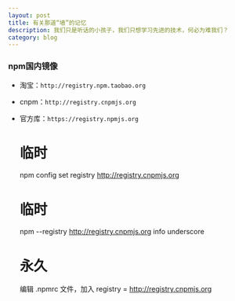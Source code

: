 ```yaml
---
layout: post
title: 有关那道“墙”的记忆
description: 我们只是听话的小孩子，我们只想学习先进的技术，何必为难我们？
category: blog
---
```


### npm国内镜像

- 淘宝：``http://registry.npm.taobao.org``
- cnpm：``http://registry.cnpmjs.org``
- 官方库：``https://registry.npmjs.org``

    # 临时
    npm config set registry http://registry.cnpmjs.org
    # 临时
    npm --registry http://registry.cnpmjs.org info underscore
    # 永久
    编辑 .npmrc 文件，加入 registry = http://registry.cnpmjs.org
    


[Beetaa]:    http://beetaa.com  "Beetaa"
